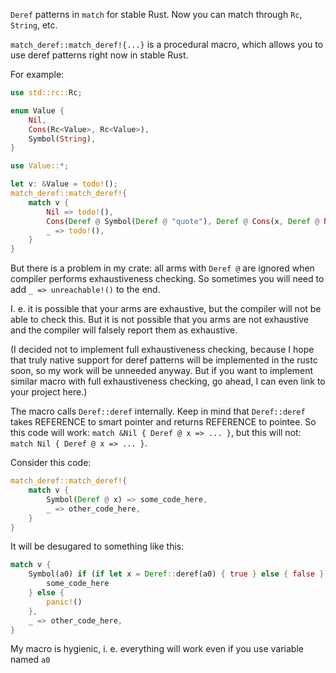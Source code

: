 `Deref` patterns in `match` for stable Rust. Now you can match through `Rc`, `String`, etc.

`match_deref::match_deref!{...}` is a procedural macro, which allows you to use deref patterns right now in stable Rust.

For example:
```rust
use std::rc::Rc;

enum Value {
    Nil,
    Cons(Rc<Value>, Rc<Value>),
    Symbol(String),
}

use Value::*;

let v: &Value = todo!();
match_deref::match_deref!{
    match v {
        Nil => todo!(),
        Cons(Deref @ Symbol(Deref @ "quote"), Deref @ Cons(x, Deref @ Nil)) => todo!(),
        _ => todo!(),
    }
}
```

But there is a problem in my crate: all arms with `Deref @` are ignored when compiler performs exhaustiveness checking. So sometimes you will need to add `_ => unreachable!()` to the end.

I. e. it is possible that your arms are exhaustive, but the compiler will not be able to check this. But it is not possible that you arms are not exhaustive and the compiler will falsely report them as exhaustive.

(I decided not to implement full exhaustiveness checking, because I hope that truly native support for deref patterns will be implemented in the rustc soon, so my work will be unneeded anyway. But if you want to implement similar macro with full exhaustiveness checking, go ahead, I can even link to your project here.)

The macro calls `Deref::deref` internally. Keep in mind that `Deref::deref` takes REFERENCE to smart pointer and returns REFERENCE to pointee. So this code will work: `match &Nil { Deref @ x => ... }`, but this will not: `match Nil { Deref @ x => ... }`.

Consider this code:
```rust
match_deref::match_deref!{
    match v {
        Symbol(Deref @ x) => some_code_here,
        _ => other_code_here,
    }
}
```

It will be desugared to something like this:
```rust
match v {
    Symbol(a0) if (if let x = Deref::deref(a0) { true } else { false }) => if let x = Deref::deref(a0) {
        some_code_here
    } else {
        panic!()
    },
    _ => other_code_here,
}
```

My macro is hygienic, i. e. everything will work even if you use variable named `a0`
